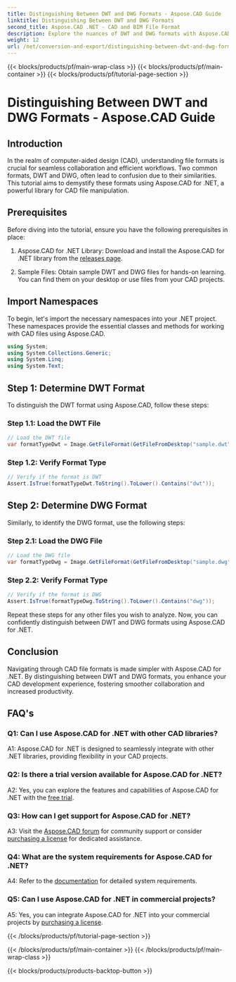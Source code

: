 ```yaml
---
title: Distinguishing Between DWT and DWG Formats - Aspose.CAD Guide
linktitle: Distinguishing Between DWT and DWG Formats
second_title: Aspose.CAD .NET - CAD and BIM File Format
description: Explore the nuances of DWT and DWG formats with Aspose.CAD for .NET. Distinguish between these CAD file types effortlessly.
weight: 12
url: /net/conversion-and-export/distinguishing-between-dwt-and-dwg-formats/
---
```


{{< blocks/products/pf/main-wrap-class >}}
{{< blocks/products/pf/main-container >}}
{{< blocks/products/pf/tutorial-page-section >}}

# Distinguishing Between DWT and DWG Formats - Aspose.CAD Guide

## Introduction

In the realm of computer-aided design (CAD), understanding file formats is crucial for seamless collaboration and efficient workflows. Two common formats, DWT and DWG, often lead to confusion due to their similarities. This tutorial aims to demystify these formats using Aspose.CAD for .NET, a powerful library for CAD file manipulation.

## Prerequisites

Before diving into the tutorial, ensure you have the following prerequisites in place:

1. Aspose.CAD for .NET Library: Download and install the Aspose.CAD for .NET library from the [releases page](https://releases.aspose.com/cad/net/).

2. Sample Files: Obtain sample DWT and DWG files for hands-on learning. You can find them on your desktop or use files from your CAD projects.

## Import Namespaces

To begin, let's import the necessary namespaces into your .NET project. These namespaces provide the essential classes and methods for working with CAD files using Aspose.CAD.

```csharp
using System;
using System.Collections.Generic;
using System.Linq;
using System.Text;
```

## Step 1: Determine DWT Format

To distinguish the DWT format using Aspose.CAD, follow these steps:

### Step 1.1: Load the DWT File

```csharp
// Load the DWT file
var formatTypeDwt = Image.GetFileFormat(GetFileFromDesktop("sample.dwt"));
```

### Step 1.2: Verify Format Type

```csharp
// Verify if the format is DWT
Assert.IsTrue(formatTypeDwt.ToString().ToLower().Contains("dwt"));
```

## Step 2: Determine DWG Format

Similarly, to identify the DWG format, use the following steps:

### Step 2.1: Load the DWG File

```csharp
// Load the DWG file
var formatTypeDwg = Image.GetFileFormat(GetFileFromDesktop("sample.dwg"));
```

### Step 2.2: Verify Format Type

```csharp
// Verify if the format is DWG
Assert.IsTrue(formatTypeDwg.ToString().ToLower().Contains("dwg"));
```

Repeat these steps for any other files you wish to analyze. Now, you can confidently distinguish between DWT and DWG formats using Aspose.CAD for .NET.

## Conclusion

Navigating through CAD file formats is made simpler with Aspose.CAD for .NET. By distinguishing between DWT and DWG formats, you enhance your CAD development experience, fostering smoother collaboration and increased productivity.

## FAQ's

### Q1: Can I use Aspose.CAD for .NET with other CAD libraries?

A1: Aspose.CAD for .NET is designed to seamlessly integrate with other .NET libraries, providing flexibility in your CAD projects.

### Q2: Is there a trial version available for Aspose.CAD for .NET?

A2: Yes, you can explore the features and capabilities of Aspose.CAD for .NET with the [free trial](https://releases.aspose.com/).

### Q3: How can I get support for Aspose.CAD for .NET?

A3: Visit the [Aspose.CAD forum](https://forum.aspose.com/c/cad/19) for community support or consider [purchasing a license](https://purchase.aspose.com/buy) for dedicated assistance.

### Q4: What are the system requirements for Aspose.CAD for .NET?

A4: Refer to the [documentation](https://reference.aspose.com/cad/net/) for detailed system requirements.

### Q5: Can I use Aspose.CAD for .NET in commercial projects?

A5: Yes, you can integrate Aspose.CAD for .NET into your commercial projects by [purchasing a license](https://purchase.aspose.com/buy).

{{< /blocks/products/pf/tutorial-page-section >}}

{{< /blocks/products/pf/main-container >}}
{{< /blocks/products/pf/main-wrap-class >}}

{{< blocks/products/products-backtop-button >}}

